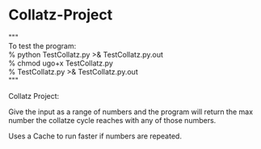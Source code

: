 Collatz-Project
===============

"""   
To test the program:   
    % python TestCollatz.py >& TestCollatz.py.out   
    % chmod ugo+x TestCollatz.py   
    % TestCollatz.py >& TestCollatz.py.out   
"""

Collatz Project: 

Give the input as a range of numbers and the program will return the max number
the collatze cycle reaches with any of those numbers.

Uses a Cache to run faster if numbers are repeated.


